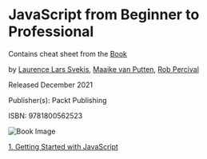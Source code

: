 # JavaScript from Beginner to Professional

Contains cheat sheet from the [Book](https://www.oreilly.com/library/view/javascript-from-beginner/9781800562523/)


by [Laurence Lars Svekis](https://learning.oreilly.com/search/?query=author%3A%22Laurence%20Lars%20Svekis%22&sort=relevance&highlight=true), [Maaike van Putten](https://learning.oreilly.com/search/?query=author%3A%22Maaike%20van%20Putten%22&sort=relevance&highlight=true), [Rob Percival](https://learning.oreilly.com/search/?query=author%3A%22Rob%20Percival%22&sort=relevance&highlight=true)

Released December 2021


Publisher(s): Packt Publishing


ISBN: 9781800562523


![Book Image](https://learning.oreilly.com/library/cover/9781800562523/500w/)

[1. Getting Started with JavaScript](./1_Getting_Started_with_JavaScript/1_Getting_Started_with_JavaScript.md)